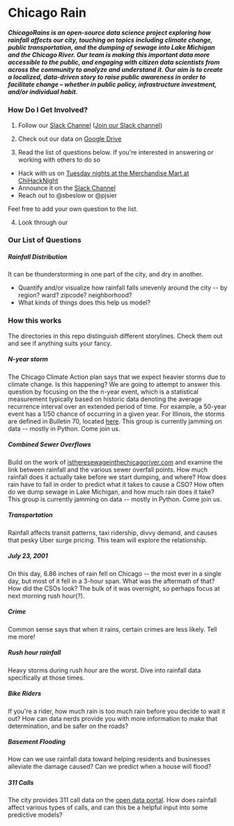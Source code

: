 # Chicago Rain
##### ChicagoRains is an open-source data science project exploring how rainfall affects our city, touching on topics including climate change, public transportation, and the dumping of sewage into Lake Michigan and the Chicago River.  Our team is making this important data more accessible to the public, and engaging with citizen data scientists from across the community to analyze and understand it.  Our aim is to create a localized, data-driven story to raise public awareness in order to facilitate change – whether in public policy,  infrastructure investment,  and/or individual habit.

### How Do I Get Involved?

1. Follow our <a href="https://chihacknight.slack.com/messages/chicago-rain" target="_blank">Slack Channel</a> (<a href="http://slackme.chihacknight.org/" target="_blank">Join our Slack channel</a>)

2. Check out our data on <a href="https://drive.google.com/folderview?id=0B_QE7itsD1z8Qi1BY2RWU1FRaE0&usp=sharing" target="_blank">Google Drive</a>

3. Read the list of questions below.  If you're interested in answering or working with others to do so
 * Hack with us on <a href="https://chihacknight.org" target="_blank">Tuesday nights at the Merchandise Mart at ChiHackNight</a>
 * Announce it on the <a href="https://chihacknight.slack.com/messages/chicago-rain" target="_blank">Slack Channel</a>
 * Reach out to @sbeslow or @pjsier

 Feel free to add your own question to the list.

4. Look through our 
### Our List of Questions

##### Rainfall Distribution
It can be thunderstorming in one part of the city, and dry in another.
* Quantify and/or visualize how rainfall falls unevenly around the city -- by region?  ward?  zipcode? neighborhood?
* What kinds of things does this help us model?




### How this works
The directories in this repo distinguish different storylines.  Check them out and see if anything suits your fancy.



##### N-year storm
The Chicago Climate Action plan says that we expect heavier storms due to climate change.  Is this happening?  We are going to attempt to answer this question by focusing on the the n-year event, which is a statistical measurement typically based on historic data denoting the average recurrence interval over an extended period of time.  For example, a 50-year event has a 1/50 chance of occurring in a given year.  For Illinois, the storms are defined in Bulletin 70, located [here](http://www.isws.illinois.edu/atmos/statecli/RF/rf.htm).  This group is currently jamming on data -- mostly in Python.  Come join us.

##### Combined Sewer Overflows
Build on the work of [istheresewageinthechicagoriver.com](http://istheresewageinthechicagoriver.com) and examine the link between rainfall and the various sewer overfall points.  How much rainfall does it actually take before we start dumping, and where?  How does rain have to fall in order to predict what it takes to cause a CSO?  How often do we dump sewage in Lake Michigan, and how much rain does it take?  This group is currently jamming on data -- mostly in Python.  Come join us.



##### Transportation
Rainfall affects transit patterns, taxi ridership, divvy demand, and causes that pesky Uber surge pricing.  This team will explore the relationship.

##### July 23, 2001
On this day, 6.86 inches of rain fell on Chicago -- the most ever in a single day, but most of it fell in a 3-hour span.  What was the aftermath of that?  How did the CSOs look?  The bulk of it was overnight, so perhaps focus at next morning rush hour(?).

##### Crime
Common sense says that when it rains, certain crimes are less likely.  Tell me more!

##### Rush hour rainfall
Heavy storms during rush hour are the worst.  Dive into rainfall data specifically at those times.

##### Bike Riders
If you're a rider, how much rain is too much rain before you decide to wait it out?  How can data nerds provide you with more information to make that determination, and be safer on the roads?

##### Basement Flooding
How can we use rainfall data toward helping residents and businesses alleviate the damage caused?  Can we predict when a house will flood?

##### 311 Calls
The city provides 311 call data on the [open data portal](http://data.cityofchicago.org).  How does rainfall affect various types of calls, and can this be a helpful input into some predictive models?
